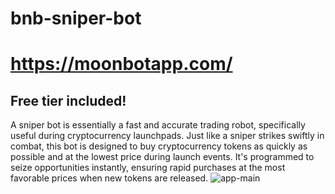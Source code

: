 # bnb-sniper-bot

# https://moonbotapp.com/

## Free tier included!

A sniper bot is essentially a fast and accurate trading robot, specifically useful during cryptocurrency launchpads. Just like a sniper strikes swiftly in combat, this bot is designed to buy cryptocurrency tokens as quickly as possible and at the lowest price during launch events. It's programmed to seize opportunities instantly, ensuring rapid purchases at the most favorable prices when new tokens are released.
![app-main](https://github.com/kongo23/bnb-sniper-bot/assets/12494692/681230f6-cbac-4037-b597-9b14906cb5a1)

